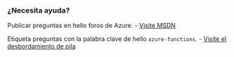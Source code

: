 ### <a name="need-some-help"></a>¿Necesita ayuda?
Publicar preguntas en hello foros de Azure. - [Visite MSDN](http://go.microsoft.com/fwlink/?LinkId=780719)

Etiqueta preguntas con la palabra clave de hello `azure-functions`. - [Visite el desbordamiento de pila](http://stackoverflow.com/questions/tagged/azure-functions)

